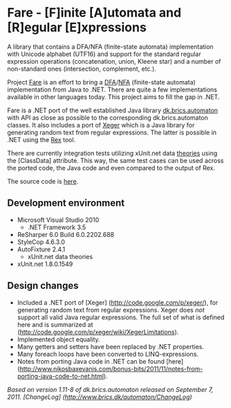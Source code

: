 Fare - [F]inite [A]utomata and [R]egular [E]xpressions
===================

A library that contains a DFA/NFA (finite-state automata) implementation with Unicode alphabet (UTF16) and support for the standard regular expression operations (concatenation, union, Kleene star) and a number of non-standard ones (intersection, complement, etc.). 

<p>Project <a href="https://github.com/moodmosaic/Fare" target="_blank" title="Fare - [F]inite [A]utomata and [R]egular [E]xpressions">Fare</a> is an effort to bring a <a href="http://en.wikipedia.org/wiki/Deterministic_finite-state_machine" target="_blank" title="Deterministic finite-state machine">DFA</a>/<a href="http://en.wikipedia.org/wiki/Nondeterministic_finite-state_machine" target="_blank" title="Nondeterministic finite-state machine">NFA</a> (finite-state automata) implementation from Java to .NET.&#0160;There are quite a few implementations available in other languages today. This project aims to fill the gap in .NET.</p>
<p>Fare is a .NET port of the well established Java library <a href="http://www.brics.dk/automaton/" target="_blank" title="dk.brics.automaton">dk.brics.automaton</a> with API as close as possible to the corresponding dk.brics.automaton classes. It also includes a port of <a href="http://code.google.com/p/xeger/" target="_blank" title="A Java library for generating random text from regular expressions.">Xeger</a>&#0160;which is a&#0160;Java library for generating random text from regular expressions. The latter is possible in .NET using the <a href="http://research.microsoft.com/en-us/projects/rex/" target="_blank" title="Rex is a tool that explores .NET regexes and generates members efficiently.">Rex</a> tool.</p>
<p>There are currently integration tests utilizing xUnit.net data <a href="http://xunit.codeplex.com/wikipage?title=Comparisons#note4" target="_blank" title="The extensions library (xunit.extensions.dll) ships with support for data-driven tests call Theories.">theories</a> using the [ClassData] attribute. This way, the same test cases can be used across the ported code, the Java code and even compared to the output of Rex.</p>
<p>The source code is&#0160;<a href="https://github.com/moodmosaic/Fare" target="_blank" title="Fare - [F]inite [A]utomata and [R]egular [E]xpressions">here</a>.</p>

Development environment
-----------------------

* Microsoft Visual Studio 2010
  * .NET Framework 3.5
* ReSharper 6.0 Build 6.0.2202.688
* StyleCop 4.6.3.0
* AutoFixture 2.4.1
  * xUnit.net data theories
* xUnit.net 1.8.0.1549

Design changes
--------------

* Included a .NET port of [Xeger] (http://code.google.com/p/xeger/), for generating random text from regular expressions. Xeger does <i>not</i> support all valid Java regular expressions. The full set of what is defined here and is summarized at (http://code.google.com/p/xeger/wiki/XegerLimitations).
* Implemented object equality.
* Many getters and setters have been replaced by .NET properties.
* Many foreach loops have been converted to LINQ-expressions.
* Notes from porting Java code in .NET can be found [here] (http://www.nikosbaxevanis.com/bonus-bits/2011/11/notes-from-porting-java-code-to-net.html).

<i>Based on version 1.11-8 of dk.brics.automaton released on September 7, 2011. [ChangeLog] (http://www.brics.dk/automaton/ChangeLog)</i>
